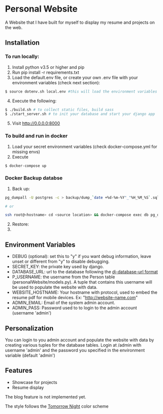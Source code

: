 # Personal Website 

A Website that I have built for myself to display my resume and projects on the web. 

## Installation

### To run locally:

1. Install python v3.5 or higher and pip
2. Run pip install -r requirements.txt
3. Load the default.env file, or create your own .env file with your environment variables (check next section):
```bash
$ source dotenv.sh local.env #this will load the environment variables in default.env
```
4. Execute the following:
```bash
$ ./build.sh # to collect static files, build sass
$ ./start_server.sh # to init your database and start your django app
```
5. Visit http://0.0.0.0:8000

### To build and run in docker

1. Load your secret environment variables (check docker-compose.yml for missing envs)
2. Execute
```bash
$ docker-compose up
```

### Docker Backup databse

1. Back up:
```bash
pg_dumpall -U postgres -c > backup/dump_`date +%d-%m-%Y"_"%H_%M_%S`.sql

# or

ssh root@<hostname> cd <source location> && docker-compose exec db pg_dumpall -U postgres -c > backup/dump_`date +%d-%m-%Y"_"%H_%M_%S`.sql
```
2. Restore:
3. 
## Environment Variables

- DEBUG (optional): set this to "y" if you want debug information, leave unset or different from "y" to disable debugging.
- SECRET_KEY: the private key used by django.
- DATABASE_URL: url to the database following the [dj-database-url format](https://github.com/kennethreitz/dj-database-url/blob/master/README.rst)
- P_USERNAME: the username from the Person table (personalWebsite/models.py). A tuple that contains this username will be used to populate the website with data.
- WEBSITE_HOSTNAME: Your hostname with protocol, used to embed the resume pdf for mobile devices. Ex: "http://website-name.com"
- ADMIN_EMAIL: Email of the system admin account. 
- ADMIN_PASS: Password used to to login to the admin account (username 'admin')

## Personalization

You can login to you admin account and populate the website with data by creating various tuples for the database tables. Login at <website>/admin with username 'admin' and the password you specified in the environment variable (default 'admin')

## Features

- Showcase for projects
- Resume display

The blog feature is not implemented yet.

The style follows the [Tomorrow Night](https://github.com/chriskempson/tomorrow-theme) color scheme
